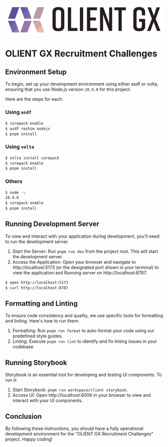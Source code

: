 <img src="assets/olientgx-logo.svg" />

# OLIENT GX Recruitment Challenges

## Environment Setup

To begin, set up your development environment using either asdf or volta, ensuring that you use Node.js version `20.9.0` for this project.

Here are the steps for each:

### Using `asdf`

```sh
$ corepack enable
$ asdf reshim nodejs
$ pnpm install
```

### Using `volta`

```sh
$ volta install corepack
$ corepack enable
$ pnpm install
```

### Others

```sh
$ node -v
20.9.0
$ corepack enable
$ pnpm install
```

## Running Development Server

To view and interact with your application during development, you'll need to run the development server.

1. Start the Server: Run `pnpm run dev` from the project root. This will start the development server.
2. Access the Application: Open your browser and navigate to http://localhost:5173 (or the designated port shown in your terminal) to view the application and Running server on http://localhost:8787.

```sh
$ open http://localhost:5173
$ curl http://localhost:8787
```

## Formatting and Linting

To ensure code consistency and quality, we use specific tools for formatting and linting. Here's how to run them:

1. Formatting: Run `pnpm run format` to auto-format your code using our predefined style guides.
2. Linting: Execute `pnpm run lint` to identify and fix linting issues in your codebase.

## Running Storybook

Storybook is an essential tool for developing and testing UI components. To run it:

1. Start Storybook: `pnpm run workspace/client storybook`.
2. Access UI: Open http://localhost:6006 in your browser to view and interact with your UI components.

## Conclusion

By following these instructions, you should have a fully operational development environment for the "OLIENT GX Recruitment Challenges" project. Happy coding!
